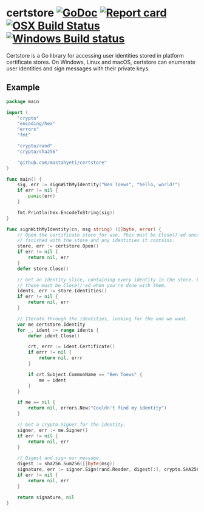 # certstore [![GoDoc](https://godoc.org/github.com/mastahyeti/certstore?status.svg)](http://godoc.org/github.com/mastahyeti/certstore) [![Report card](https://goreportcard.com/badge/github.com/mastahyeti/certstore)](https://goreportcard.com/report/github.com/mastahyeti/certstore) [![OSX Build Status](https://travis-ci.org/mastahyeti/certstore.svg?branch=master)](https://travis-ci.org/mastahyeti/certstore) [![Windows Build status](https://ci.appveyor.com/api/projects/status/github/mastahyeti/certstore?branch=master&svg=true)](https://ci.appveyor.com/project/mastahyeti/certstore/branch/master)


Certstore is a Go library for accessing user identities stored in platform certificate stores. On Windows, Linux and macOS, certstore can enumerate user identities and sign messages with their private keys.

## Example

```go
package main

import (
	"crypto"
	"encoding/hex"
	"errors"
	"fmt"

	"crypto/rand"
	"crypto/sha256"

	"github.com/mastahyeti/certstore"
)

func main() {
	sig, err := signWithMyIdentity("Ben Toews", "hello, world!")
	if err != nil {
		panic(err)
	}

	fmt.Println(hex.EncodeToString(sig))
}

func signWithMyIdentity(cn, msg string) ([]byte, error) {
	// Open the certificate store for use. This must be Close()'ed once you're
	// finished with the store and any identities it contains.
	store, err := certstore.Open()
	if err != nil {
		return nil, err
	}
	defer store.Close()

	// Get an Identity slice, containing every identity in the store. Each of
	// these must be Close()'ed when you're done with them.
	idents, err := store.Identities()
	if err != nil {
		return nil, err
	}

	// Iterate through the identities, looking for the one we want.
	var me certstore.Identity
	for _, ident := range idents {
		defer ident.Close()

		crt, errr := ident.Certificate()
		if errr != nil {
			return nil, errr
		}

		if crt.Subject.CommonName == "Ben Toews" {
			me = ident
		}
	}

	if me == nil {
		return nil, errors.New("Couldn't find my identity")
	}

	// Get a crypto.Signer for the identity.
	signer, err := me.Signer()
	if err != nil {
		return nil, err
	}

	// Digest and sign our message.
	digest := sha256.Sum256([]byte(msg))
	signature, err := signer.Sign(rand.Reader, digest[:], crypto.SHA256)
	if err != nil {
		return nil, err
	}

	return signature, nil
}

```
